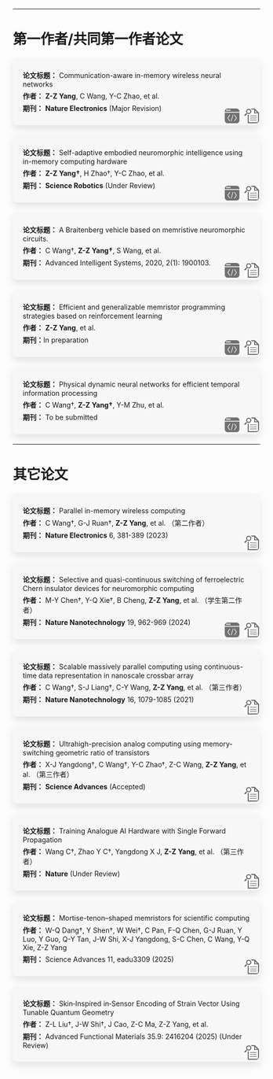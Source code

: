 
<style>

/* 论文方框 */
.paper-box {
  background: #f7f7f7;
  padding: 20px;
  margin: 20px auto;
  border-radius: 8px;
  position: relative;
  max-width: 800px;
  box-shadow: 0 8px 16px rgba(0,0,0,0.1);
}

/* 方框内文字 */
.paper-box p {
  margin: 5px 0;
}

/* 图标容器 */
.icon-container {
  position: absolute;
  bottom: 1px;
  right: 2px;
  display: flex;
  gap: 10px;
}

/* 图标链接 */
.icon-link {
  position: relative;
  display: inline-block;
  transition: all 0.3s ease;
}
.icon-link img {
  height: 30px; /* 假设方框高度大约 240px，则 1/4 高度 = 60px */
  transition: all 0.3s ease;
  border-radius: 6px;
}
.icon-link:hover img {
  transform: scale(1.1);
  box-shadow: 0 0 10px rgba(0,0,0,0.4);
}

/* 悬浮文字提示 */
.icon-link .tooltip {
  visibility: hidden;
  opacity: 0;
  width: max-content;
  background: black;
  color: white;
  text-align: center;
  padding: 4px 8px;
  border-radius: 6px;
  position: absolute;
  bottom: 110%;
  left: 50%;
  transform: translateX(-50%);
  transition: opacity 0.3s;
  font-size: 14px;
  white-space: nowrap;
}
.icon-link:hover .tooltip {
  visibility: visible;
  opacity: 1;
}
</style>

---
# **第一作者/共同第一作者论文**
<div class="paper-box">
  <p><strong>论文标题：</strong> Communication-aware in-memory wireless neural networks</p>
  <p><strong>作者：</strong> <strong>Z-Z Yang</strong>, C Wang, Y-C Zhao, et al.</p>
  <p><strong>期刊：</strong> <strong>Nature Electronics</strong> (Major Revision)</p>
  <div class="icon-container">
    <a href="https://github.com/scramblingsnail/Communication-aware-training" class="icon-link" target="_blank">
      <img src="../assets/code_icon.png" alt="代码仓库" width=30px height=5px>
      <span class="tooltip">代码仓库</span>
    </a>
    <a href="http://127.0.0.1:8000/docs/assets/pdf/Communication-aware in-memory wireless neural networks.pdf" class="icon-link" target="_blank">
      <img src="../assets/paper_icon.png" alt="论文地址">
      <span class="tooltip">论文地址</span>
    </a>
  </div>
</div>

<div class="paper-box">
  <p><strong>论文标题：</strong> Self-adaptive embodied neuromorphic intelligence using in-memory computing hardware</p>
  <p><strong>作者：</strong> <strong>Z-Z Yang†</strong>, H Zhao†, Y-C Zhao, et al.</p>
  <p><strong>期刊：</strong> <strong>Science Robotics</strong> (Under Review)</p>
  <div class="icon-container">
    <a href="https://github.com/zhangsan/paper1" class="icon-link" target="_blank">
      <img src="../assets/code_icon.png" alt="代码仓库" width=30px height=5px>
      <span class="tooltip">代码仓库</span>
    </a>
    <a href="http://127.0.0.1:8000/docs/assets/pdf/Self-adaptive embodied neuromorphic intelligence using in-memory computing hardware.pdf" class="icon-link" target="_blank">
      <img src="../assets/paper_icon.png" alt="论文地址">
      <span class="tooltip">论文地址</span>
    </a>
  </div>
</div>

<div class="paper-box">
  <p><strong>论文标题：</strong> A Braitenberg vehicle based on memristive neuromorphic circuits.</p>
  <p><strong>作者：</strong> C Wang†, <strong>Z-Z Yang†</strong>, S Wang, et al. </p>
  <p><strong>期刊：</strong> Advanced Intelligent Systems, 2020, 2(1): 1900103.</p>
  <div class="icon-container">
    <a href="" class="icon-link" target="_blank">
      <img src="../assets/code_icon.png" alt="代码仓库" width=30px height=5px>
      <span class="tooltip">无相关代码</span>
    </a>
    <a href="https://advanced.onlinelibrary.wiley.com/doi/10.1002/aisy.201900103" class="icon-link" target="_blank">
      <img src="../assets/paper_icon.png" alt="论文地址">
      <span class="tooltip">论文地址</span>
    </a>
  </div>
</div>

<div class="paper-box">
  <p><strong>论文标题：</strong>  Efficient and generalizable memristor programming strategies based on reinforcement learning</p>
  <p><strong>作者：</strong> <strong>Z-Z Yang</strong>, et al.</p>
  <p><strong>期刊：</strong>In preparation</p>
  <div class="icon-container">
    <a href="https://github.com/zhangsan/paper1" class="icon-link" target="_blank">
      <img src="../assets/code_icon.png" alt="代码仓库" width=30px height=5px>
      <span class="tooltip">代码仓库</span>
    </a>
    <a href="" class="icon-link" target="_blank">
      <img src="../assets/paper_icon.png" alt="论文地址">
      <span class="tooltip">写作中</span>
    </a>
  </div>
</div>

<div class="paper-box">
  <p><strong>论文标题：</strong>  Physical dynamic neural networks for efficient temporal information processing</p>
  <p><strong>作者：</strong> C Wang†, <strong>Z-Z Yang†</strong>, Y-M Zhu, et al.</p>
  <p><strong>期刊：</strong> To be submitted</p>
  <div class="icon-container">
    <a href="https://github.com/zhangsan/paper1" class="icon-link" target="_blank">
      <img src="../assets/code_icon.png" alt="代码仓库" width=30px height=5px>
      <span class="tooltip">代码仓库</span>
    </a>
    <a href="" class="icon-link" target="_blank">
      <img src="../assets/paper_icon.png" alt="论文地址">
      <span class="tooltip">待投稿</span>
    </a>
  </div>
</div>

---
# **其它论文**
<div class="paper-box">
  <p><strong>论文标题：</strong> Parallel in-memory wireless computing</p>
  <p><strong>作者：</strong> C Wang†, G-J Ruan†, <strong>Z-Z Yang</strong>, et al. （第二作者）</p>
  <p><strong>期刊：</strong> <strong>Nature Electronics</strong> 6, 381-389 (2023)</p>
  <div class="icon-container">
    <a href="https://www.nature.com/articles/s41928-023-00965-5" class="icon-link" target="_blank">
      <img src="../assets/paper_icon.png" alt="论文地址">
      <span class="tooltip">论文地址</span>
    </a>
  </div>
</div>

<div class="paper-box">
  <p><strong>论文标题：</strong> Selective and quasi-continuous switching of ferroelectric Chern insulator devices for neuromorphic computing</p>
  <p><strong>作者：</strong> M-Y Chen†, Y-Q Xie†, B Cheng, <strong>Z-Z Yang</strong>, et al. （学生第二作者）</p>
  <p><strong>期刊：</strong> <strong>Nature Nanotechnology</strong> 19, 962-969 (2024)</p>
  <div class="icon-container">
    <a href="https://github.com/zhangsan/paper1" class="icon-link" target="_blank">
      <img src="../assets/code_icon.png" alt="代码仓库" width=30px height=5px>
      <span class="tooltip">代码仓库</span>
    </a>
    <a href="https://www.nature.com/articles/s41565-024-01698-y" class="icon-link" target="_blank">
      <img src="../assets/paper_icon.png" alt="论文地址">
      <span class="tooltip">论文地址</span>
    </a>
  </div>
</div>

<div class="paper-box">
  <p><strong>论文标题：</strong> Scalable massively parallel computing using continuous-time data representation in nanoscale crossbar array</p>
  <p><strong>作者：</strong> C Wang†, S-J Liang†, C-Y Wang, <strong>Z-Z Yang</strong>, et al. （第三作者）</p>
  <p><strong>期刊：</strong> <strong>Nature Nanotechnology</strong> 16, 1079-1085 (2021)</p>
  <div class="icon-container">
    <a href="https://www.nature.com/articles/s41565-021-00943-y" class="icon-link" target="_blank">
      <img src="../assets/paper_icon.png" alt="论文地址">
      <span class="tooltip">论文地址</span>
    </a>
  </div>
</div>

<div class="paper-box">
  <p><strong>论文标题：</strong> Ultrahigh-precision analog computing using memory-switching geometric ratio of transistors</p>
  <p><strong>作者：</strong> X-J Yangdong†, C Wang†, Y-C Zhao†, Z-C Wang, <strong>Z-Z Yang</strong>, et al. （第三作者）</p>
  <p><strong>期刊：</strong> <strong>Science Advances</strong> (Accepted)</p>
  <div class="icon-container">
    <a href="" class="icon-link" target="_blank">
      <img src="../assets/paper_icon.png" alt="论文地址">
      <span class="tooltip">已接收</span>
    </a>
  </div>
</div>

<div class="paper-box">
  <p><strong>论文标题：</strong> Training Analogue AI Hardware with Single Forward Propagation </p>
  <p><strong>作者：</strong> Wang C†, Zhao Y C†, Yangdong X J, <strong>Z-Z Yang</strong>, et al. （第三作者）</p>
  <p><strong>期刊：</strong> <strong>Nature</strong> (Under Review)</p>
  <div class="icon-container">
    <a href="" class="icon-link" target="_blank">
      <img src="../assets/paper_icon.png" alt="论文地址">
      <span class="tooltip">Under Review</span>
    </a>
  </div>
</div>

<div class="paper-box">
  <p><strong>论文标题：</strong> Mortise-tenon–shaped memristors for scientific computing</p>
  <p><strong>作者：</strong> W-Q Dang†, Y Shen†, W Wei†, C Pan, F-Q Chen, G-J Ruan, Y Luo, Y Guo, Q-Y Tan, J-W Shi, X-J Yangdong, S-C Chen, C Wang, Y-Q Xie, Z-Z Yang</p>
  <p><strong>期刊：</strong> Science Advances 11, eadu3309 (2025)</p>
  <div class="icon-container">
    <a href="https://www.science.org/doi/10.1126/sciadv.adu3309" class="icon-link" target="_blank">
      <img src="../assets/paper_icon.png" alt="论文地址">
      <span class="tooltip">论文地址</span>
    </a>
  </div>
</div>

<div class="paper-box">
  <p><strong>论文标题：</strong> Skin‐Inspired in‐Sensor Encoding of Strain Vector Using Tunable Quantum Geometry</p>
  <p><strong>作者：</strong> Z-L Liu†, J-W Shi†, J Cao, Z-C Ma, Z-Z Yang, et al. </p>
  <p><strong>期刊：</strong> Advanced Functional Materials 35.9: 2416204 (2025) (Under Review)</p>
  <div class="icon-container">
    <a href="https://advanced.onlinelibrary.wiley.com/doi/10.1002/adfm.202416204" class="icon-link" target="_blank">
      <img src="../assets/paper_icon.png" alt="论文地址">
      <span class="tooltip">论文地址</span>
    </a>
  </div>

</div>
